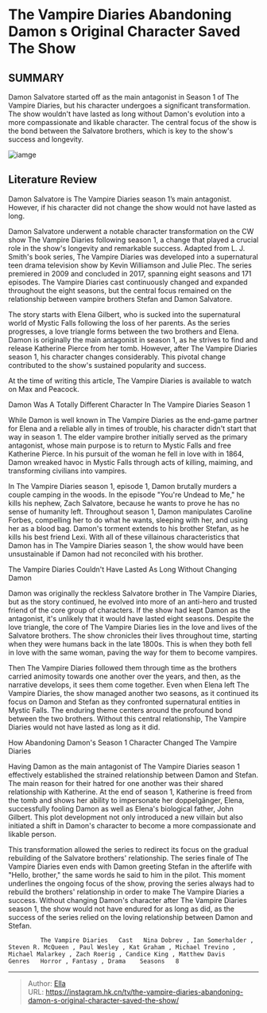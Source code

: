 # The Vampire Diaries Abandoning Damon s Original Character Saved The Show


## SUMMARY 



  Damon Salvatore started off as the main antagonist in Season 1 of The Vampire Diaries, but his character undergoes a significant transformation.   The show wouldn&#39;t have lasted as long without Damon&#39;s evolution into a more compassionate and likable character.   The central focus of the show is the bond between the Salvatore brothers, which is key to the show&#39;s success and longevity.  

![iamge](https://static1.srcdn.com/wordpress/wp-content/uploads/2024/01/img_8281.JPG)

## Literature Review
Damon Salvatore is The Vampire Diaries season 1’s main antagonist. However, if his character did not change the show would not have lasted as long.




Damon Salvatore underwent a notable character transformation on the CW show The Vampire Diaries following season 1, a change that played a crucial role in the show&#39;s longevity and remarkable success. Adapted from L. J. Smith&#39;s book series, The Vampire Diaries was developed into a supernatural teen drama television show by Kevin Williamson and Julie Plec. The series premiered in 2009 and concluded in 2017, spanning eight seasons and 171 episodes. The Vampire Diaries cast continuously changed and expanded throughout the eight seasons, but the central focus remained on the relationship between vampire brothers Stefan and Damon Salvatore.




The story starts with Elena Gilbert, who is sucked into the supernatural world of Mystic Falls following the loss of her parents. As the series progresses, a love triangle forms between the two brothers and Elena. Damon is originally the main antagonist in season 1, as he strives to find and release Katherine Pierce from her tomb. However, after The Vampire Diaries season 1, his character changes considerably. This pivotal change contributed to the show&#39;s sustained popularity and success.



At the time of writing this article, The Vampire Diaries is available to watch on Max and Peacock.





 Damon Was A Totally Different Character In The Vampire Diaries Season 1 
         

While Damon is well known in The Vampire Diaries as the end-game partner for Elena and a reliable ally in times of trouble, his character didn&#39;t start that way in season 1. The elder vampire brother initially served as the primary antagonist, whose main purpose is to return to Mystic Falls and free Katherine Pierce. In his pursuit of the woman he fell in love with in 1864, Damon wreaked havoc in Mystic Falls through acts of killing, maiming, and transforming civilians into vampires.




In The Vampire Diaries season 1, episode 1, Damon brutally murders a couple camping in the woods. In the episode &#34;You&#39;re Undead to Me,&#34; he kills his nephew, Zach Salvatore, because he wants to prove he has no sense of humanity left. Throughout season 1, Damon manipulates Caroline Forbes, compelling her to do what he wants, sleeping with her, and using her as a blood bag. Damon&#39;s torment extends to his brother Stefan, as he kills his best friend Lexi. With all of these villainous characteristics that Damon has in The Vampire Diaries season 1, the show would have been unsustainable if Damon had not reconciled with his brother. 



 The Vampire Diaries Couldn&#39;t Have Lasted As Long Without Changing Damon 
          

Damon was originally the reckless Salvatore brother in The Vampire Diaries, but as the story continued, he evolved into more of an anti-hero and trusted friend of the core group of characters. If the show had kept Damon as the antagonist, it&#39;s unlikely that it would have lasted eight seasons. Despite the love triangle, the core of The Vampire Diaries lies in the love and lives of the Salvatore brothers. The show chronicles their lives throughout time, starting when they were humans back in the late 1800s. This is when they both fell in love with the same woman, paving the way for them to become vampires.




Then The Vampire Diaries followed them through time as the brothers carried animosity towards one another over the years, and then, as the narrative develops, it sees them come together. Even when Elena left The Vampire Diaries, the show managed another two seasons, as it continued its focus on Damon and Stefan as they confronted supernatural entities in Mystic Falls. The enduring theme centers around the profound bond between the two brothers. Without this central relationship, The Vampire Diaries would not have lasted as long as it did.



 How Abandoning Damon&#39;s Season 1 Character Changed The Vampire Diaries 
          

Having Damon as the main antagonist of The Vampire Diaries season 1 effectively established the strained relationship between Damon and Stefan. The main reason for their hatred for one another was their shared relationship with Katherine. At the end of season 1, Katherine is freed from the tomb and shows her ability to impersonate her doppelgänger, Elena, successfully fooling Damon as well as Elena&#39;s biological father, John Gilbert. This plot development not only introduced a new villain but also initiated a shift in Damon&#39;s character to become a more compassionate and likable person.




This transformation allowed the series to redirect its focus on the gradual rebuilding of the Salvatore brothers&#39; relationship. The series finale of The Vampire Diaries even ends with Damon greeting Stefan in the afterlife with &#34;Hello, brother,&#34; the same words he said to him in the pilot. This moment underlines the ongoing focus of the show, proving the series always had to rebuild the brothers&#39; relationship in order to make The Vampire Diaries a success. Without changing Damon&#39;s character after The Vampire Diaries season 1, the show would not have endured for as long as did, as the success of the series relied on the loving relationship between Damon and Stefan.

             The Vampire Diaries   Cast   Nina Dobrev , Ian Somerhalder , Steven R. McQueen , Paul Wesley , Kat Graham , Michael Trevino , Michael Malarkey , Zach Roerig , Candice King , Matthew Davis    Genres   Horror , Fantasy , Drama    Seasons   8       


---

> Author: [Ella](https://instagram.hk.cn/)  
> URL: https://instagram.hk.cn/tv/the-vampire-diaries-abandoning-damon-s-original-character-saved-the-show/  

